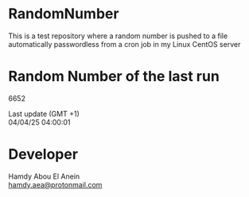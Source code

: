 # RandomNumber    
This is a test repository where a random number is pushed to a file automatically passwordless from a cron job in my Linux CentOS server    
# Random Number of the last run   
6652
      
Last update (GMT +1)    
04/04/25 04:00:01
# Developer    
Hamdy Abou El Anein   
hamdy.aea@protonmail.com
